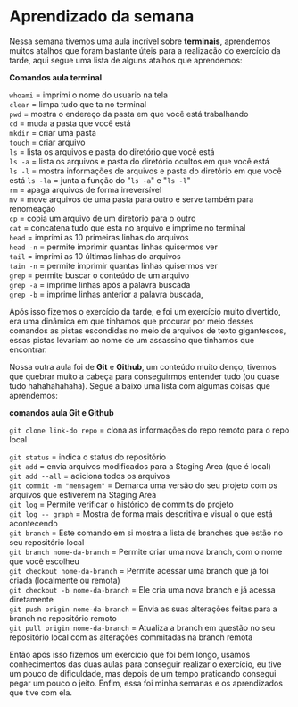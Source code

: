 # Aprendizado da semana

Nessa semana tivemos uma aula incrível sobre **terminais**, aprendemos muitos atalhos que foram bastante úteis para a realização do exercício da tarde, aqui segue uma lista de alguns atalhos que aprendemos:

**Comandos aula terminal**

`whoami` = imprimi o nome do usuario na tela  
`clear` = limpa tudo que ta no terminal  
`pwd` = mostra o endereço  da pasta em que você está trabalhando  
`cd` = muda a pasta que você está  
`mkdir` = criar uma pasta   
`touch` = criar arquivo  
`ls` = lista os arquivos e pasta do diretório que você está  
`ls -a` = lista os arquivos e pasta do diretório ocultos em que você está  
`ls -l` = mostra informações de arquivos e pasta do diretório em que você está
`ls -la` = junta a função do "`ls -a`" e "`ls -l`"  
`rm` = apaga arquivos de forma irreversível  
`mv` = move arquivos de uma pasta para outro e serve também para renomeação  
`cp` = copia um arquivo de um diretório para o outro  
`cat` = concatena tudo que esta no arquivo e imprime no terminal  
`head` = imprimi as 10 primeiras linhas do arquivos   
`head -n` = permite imprimir quantas linhas quisermos ver  
`tail` = imprimi as 10 últimas linhas do arquivos   
`tain -n` = permite imprimir quantas linhas quisermos ver  
`grep` = permite buscar o conteúdo de um arquivo	 
`grep -a` = imprime linhas após a palavra buscada  
`grep -b` = imprime linhas anterior a palavra buscada,  

Após isso fizemos o exercício da tarde, e foi um exercício muito divertido, era uma dinâmica em que tinhamos que procurar por meio desses comandos as pistas escondidas no meio de arquivos de texto gigantescos, essas pistas levariam ao nome de um assassino que tinhamos que encontrar.

Nossa outra aula foi de **Git** e **Github**, um conteúdo muito denço, tivemos que quebrar muito a cabeça para conseguirmos entender tudo (ou quase tudo hahahahahaha). Segue a baixo uma lista com algumas coisas que aprendemos:

**comandos aula Git e Github**

`git clone link-do repo` = clona as informações do repo remoto para o repo local

`git status` = indica o status do repositório  
`git add` = envia arquivos modificados para a Staging Area (que é local)  
`git add --all` = adiciona todos os arquivos  
`git commit -m "mensagem"` = Demarca uma versão do seu projeto com os
arquivos que estiverem na Staging Area  
`git log` = Permite verificar o histórico de commits do projeto  
`git log -- graph` = Mostra de forma mais descritiva e visual o que
está acontecendo  
`git branch` = Este comando em si mostra a lista de branches
que estão no seu repositório local  
`git branch nome-da-branch` = Permite criar uma nova branch, com o nome que você escolheu  
`git checkout nome-da-branch` = Permite acessar uma branch que já foi criada (localmente ou remota)  
`git checkout -b nome-da-branch` = Ele cria uma nova branch e já acessa diretamente  
`git push origin nome-da-branch` = Envia as suas alterações feitas para a branch no repositório remoto  
`git pull origin nome-da-branch` = Atualiza a branch em questão no seu repositório local com as alterações commitadas na branch remota  

Então após isso fizemos um exercício que foi bem longo, usamos conhecimentos das duas aulas para conseguir realizar o exercício, eu tive um pouco de dificuldade, mas depois de um tempo praticando consegui pegar um pouco o jeito. Enfim, essa foi minha semanas e os aprendizados que tive com ela.